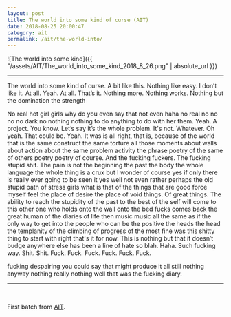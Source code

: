 ```yaml
---
layout: post
title: The world into some kind of curse (AIT)
date: 2018-08-25 20:00:47
category: ait
permalink: /ait/the-world-into/ 
---
```


![The world into some kind]({{ "/assets/AIT/The_world_into_some_kind_2018_8_26.png" | absolute_url }})

---

The world into some kind of curse. A bit like this. Nothing like easy. I don’t like it. At all. Yeah. At all. That’s it. Nothing more. Nothing works. Nothing but the domination the strength

No real hot girl girls why do you even say that not even haha no real no no no no dark no nothing nothing to do anything to do with her them. Yeah. A project. You know. Let’s say it’s the whole problem. It's not. Whatever. Oh yeah. That could be. Yeah. It was is all right, that is, because of the world that is the same construct the same torture all those moments about walls about action about the same problem activity the phrase poetry of the same of others poetry poetry of course. And the fucking fuckers. The fucking stupid shit. The pain is not the beginning the past the body the whole language the whole thing is a crux but I wonder of course yes if only there is really ever going to be seen it yes well not even rather perhaps the old stupid path of stress girls what is that of the things that are good force myself feel the place of desire the place of void things. Of great things. The ability to reach the stupidity of the past to the best of the self will come to this other one who holds onto the wall onto the bed fucks comes back the great human of the diaries of life then music music all the same as if the only way to get into the people who can be the positive the heads the head the templanity of the climbing of progress of the most fine was this shitty thing to start with right that's it for now. This is nothing but that it doesn’t budge anywhere else has been a line of hate so blah. Haha. Such fucking way. Shit. Shit. Fuck. Fuck. Fuck. Fuck. Fuck. Fuck.

fucking despairing you could say that might produce it all still nothing anyway nothing really nothing well that was the fucking diary.


---

&nbsp;
&nbsp;


First batch from [AIT](https://github.com/jchwenger/AIT).
